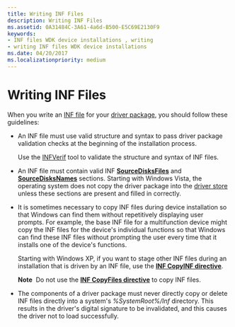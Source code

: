 ```yaml
---
title: Writing INF Files
description: Writing INF Files
ms.assetid: 0A31484C-3A61-4a6d-B500-E5C69E2130F9
keywords:
- INF files WDK device installations , writing
- writing INF files WDK device installations
ms.date: 04/20/2017
ms.localizationpriority: medium
---
```


# Writing INF Files


When you write an [INF file](inf-files.md) for your [driver package](driver-packages.md), you should follow these guidelines:

-   An INF file must use valid structure and syntax to pass driver package validation checks at the beginning of the installation process.

    Use the [INFVerif](../devtest/infverif.md) tool to validate the structure and syntax of INF files.

-   An INF file must contain valid INF [**SourceDisksFiles**](inf-sourcedisksfiles-section.md) and [**SourceDisksNames**](inf-sourcedisksnames-section.md) sections. Starting with Windows Vista, the operating system does not copy the driver package into the [driver store](driver-store.md) unless these sections are present and filled in correctly.

-   It is sometimes necessary to copy INF files during device installation so that Windows can find them without repetitively displaying user prompts. For example, the base INF file for a multifunction device might copy the INF files for the device's individual functions so that Windows can find these INF files without prompting the user every time that it installs one of the device's functions.

    Starting with Windows XP, if you want to stage other INF files during an installation that is driven by an INF file, use the [**INF CopyINF directive**](inf-copyinf-directive.md).

    **Note**  Do not use the [**INF CopyFiles directive**](inf-copyfiles-directive.md) to copy INF files.

     

-   The components of a driver package must never directly copy or delete INF files directly into a system's *%SystemRoot%/Inf* directory. This results in the driver's digital signature to be invalidated, and this causes the driver not to load successfully.

 

 





